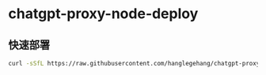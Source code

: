 # chatgpt-proxy-node-deploy


## 快速部署

```bash
curl -sSfL https://raw.githubusercontent.com/hanglegehang/chatgpt-proxy-node-deploy/main/quick-install.sh | bash
```